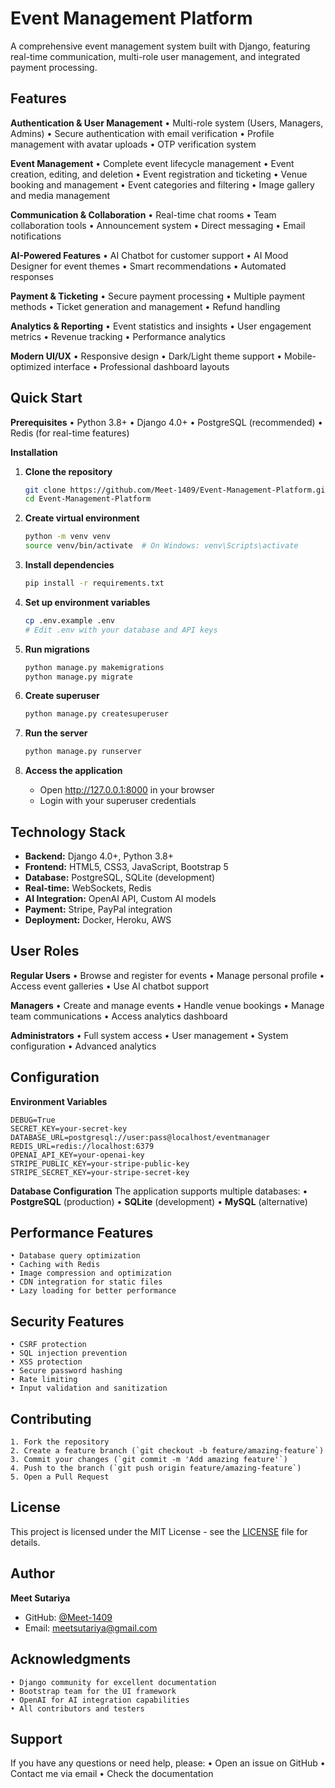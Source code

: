 # Event Management Platform

A comprehensive event management system built with Django, featuring real-time communication, multi-role user management, and integrated payment processing.

## Features

**Authentication & User Management**
    • Multi-role system (Users, Managers, Admins)
    • Secure authentication with email verification
    • Profile management with avatar uploads
    • OTP verification system

**Event Management**
    • Complete event lifecycle management
    • Event creation, editing, and deletion
    • Event registration and ticketing
    • Venue booking and management
    • Event categories and filtering
    • Image gallery and media management

**Communication & Collaboration**
    • Real-time chat rooms
    • Team collaboration tools
    • Announcement system
    • Direct messaging
    • Email notifications

**AI-Powered Features**
    • AI Chatbot for customer support
    • AI Mood Designer for event themes
    • Smart recommendations
    • Automated responses

**Payment & Ticketing**
    • Secure payment processing
    • Multiple payment methods
    • Ticket generation and management
    • Refund handling

**Analytics & Reporting**
    • Event statistics and insights
    • User engagement metrics
    • Revenue tracking
    • Performance analytics

**Modern UI/UX**
    • Responsive design
    • Dark/Light theme support
    • Mobile-optimized interface
    • Professional dashboard layouts

## Quick Start

**Prerequisites**
    • Python 3.8+
    • Django 4.0+
    • PostgreSQL (recommended)
    • Redis (for real-time features)

**Installation**

1. **Clone the repository**
   ```bash
   git clone https://github.com/Meet-1409/Event-Management-Platform.git
   cd Event-Management-Platform
   ```

2. **Create virtual environment**
   ```bash
   python -m venv venv
   source venv/bin/activate  # On Windows: venv\Scripts\activate
   ```

3. **Install dependencies**
   ```bash
   pip install -r requirements.txt
   ```

4. **Set up environment variables**
   ```bash
   cp .env.example .env
   # Edit .env with your database and API keys
   ```

5. **Run migrations**
   ```bash
   python manage.py makemigrations
   python manage.py migrate
   ```

6. **Create superuser**
   ```bash
   python manage.py createsuperuser
   ```

7. **Run the server**
   ```bash
   python manage.py runserver
   ```

8. **Access the application**
   - Open http://127.0.0.1:8000 in your browser
   - Login with your superuser credentials

## Technology Stack

- **Backend:** Django 4.0+, Python 3.8+
- **Frontend:** HTML5, CSS3, JavaScript, Bootstrap 5
- **Database:** PostgreSQL, SQLite (development)
- **Real-time:** WebSockets, Redis
- **AI Integration:** OpenAI API, Custom AI models
- **Payment:** Stripe, PayPal integration
- **Deployment:** Docker, Heroku, AWS

## User Roles

**Regular Users**
    • Browse and register for events
    • Manage personal profile
    • Access event galleries
    • Use AI chatbot support

**Managers**
    • Create and manage events
    • Handle venue bookings
    • Manage team communications
    • Access analytics dashboard

**Administrators**
    • Full system access
    • User management
    • System configuration
    • Advanced analytics

## Configuration

**Environment Variables**
```env
DEBUG=True
SECRET_KEY=your-secret-key
DATABASE_URL=postgresql://user:pass@localhost/eventmanager
REDIS_URL=redis://localhost:6379
OPENAI_API_KEY=your-openai-key
STRIPE_PUBLIC_KEY=your-stripe-public-key
STRIPE_SECRET_KEY=your-stripe-secret-key
```

**Database Configuration**
The application supports multiple databases:
    • **PostgreSQL** (production)
    • **SQLite** (development)
    • **MySQL** (alternative)

## Performance Features

    • Database query optimization
    • Caching with Redis
    • Image compression and optimization
    • CDN integration for static files
    • Lazy loading for better performance

## Security Features

    • CSRF protection
    • SQL injection prevention
    • XSS protection
    • Secure password hashing
    • Rate limiting
    • Input validation and sanitization

## Contributing

    1. Fork the repository
    2. Create a feature branch (`git checkout -b feature/amazing-feature`)
    3. Commit your changes (`git commit -m 'Add amazing feature'`)
    4. Push to the branch (`git push origin feature/amazing-feature`)
    5. Open a Pull Request

## License

This project is licensed under the MIT License - see the [LICENSE](LICENSE) file for details.

## Author

**Meet Sutariya**
- GitHub: [@Meet-1409](https://github.com/Meet-1409)
- Email: meetsutariya@gmail.com

## Acknowledgments

    • Django community for excellent documentation
    • Bootstrap team for the UI framework
    • OpenAI for AI integration capabilities
    • All contributors and testers

## Support

If you have any questions or need help, please:
    • Open an issue on GitHub
    • Contact me via email
    • Check the documentation